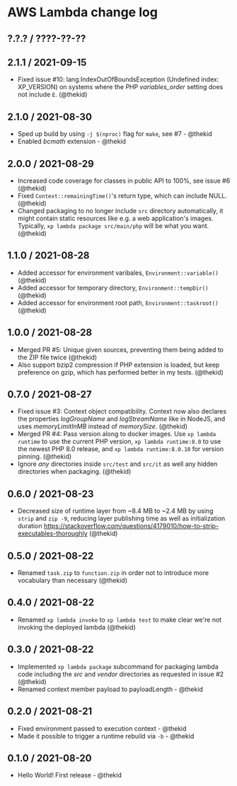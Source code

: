 AWS Lambda change log
=====================

## ?.?.? / ????-??-??

## 2.1.1 / 2021-09-15

* Fixed issue #10: lang.IndexOutOfBoundsException (Undefined index: XP_VERSION)
  on systems where the PHP *variables_order* setting does not include `E`.
  (@thekid)

## 2.1.0 / 2021-08-30

* Sped up build by using `-j $(nproc)` flag for `make`, see #7 - @thekid
* Enabled *bcmath* extension - @thekid

## 2.0.0 / 2021-08-29

* Increased code coverage for classes in public API to 100%, see issue #6
  (@thekid)
* Fixed `Context::remainingTime()`'s return type, which can include NULL.
  (@thekid)
* Changed packaging to no longer include `src` directory automatically,
  it might contain static resources like e.g. a web application's images.
  Typically, `xp lambda package src/main/php` will be what you want.
  (@thekid)

## 1.1.0 / 2021-08-28

* Added accessor for environment varibales, `Environment::variable()`
  (@thekid)
* Added accessor for temporary directory, `Environment::tempDir()`
  (@thekid)
* Added accessor for environment root path, `Environment::taskroot()`
  (@thekid)

## 1.0.0 / 2021-08-28

* Merged PR #5: Unique given sources, preventing them being added to the
  ZIP file twice
  (@thekid)
* Also support bzip2 compression if PHP extension is loaded, but keep
  preference on gzip, which has performed better in my tests.
  (@thekid)

## 0.7.0 / 2021-08-27

* Fixed issue #3: Context object compatibility. Context now also declares
  the properties *logGroupName* and *logStreamName* like in NodeJS, and
  uses *memoryLimitInMB* instead of *memorySize*.
  (@thekid)
* Merged PR #4: Pass version along to docker images. Use `xp lambda runtime`
  to use the current PHP version, `xp lambda runtime:8.0` to use the newest
  PHP 8.0 release, and `xp lambda runtime:8.0.10` for version pinning.
  (@thekid)
* Ignore *any* directories inside `src/test` and `src/it` as well any hidden
  directories when packaging.
  (@thekid)

## 0.6.0 / 2021-08-23

* Decreased size of runtime layer from ~8.4 MB to ~2.4 MB by using `strip`
  and `zip -9`, reducing layer publishing time as well as initialization duration
  https://stackoverflow.com/questions/4179010/how-to-strip-executables-thoroughly
  (@thekid)

## 0.5.0 / 2021-08-22

* Renamed `task.zip` to `function.zip` in order not to introduce more
  vocabulary than necessary
  (@thekid)

## 0.4.0 / 2021-08-22

* Renamed `xp lambda invoke` to `xp lambda test` to make clear we're
  not invoking the deployed lambda
  (@thekid)

## 0.3.0 / 2021-08-22

* Implemented `xp lambda package` subcommand for packaging lambda code
  including the *src* and *vendor* directories as requested in issue #2
  (@thekid)
* Renamed context member payload to payloadLength - @thekid

## 0.2.0 / 2021-08-21

* Fixed environment passed to execution context - @thekid
* Made it possible to trigger a runtime rebuild via `-b` - @thekid

## 0.1.0 / 2021-08-20

* Hello World! First release - @thekid